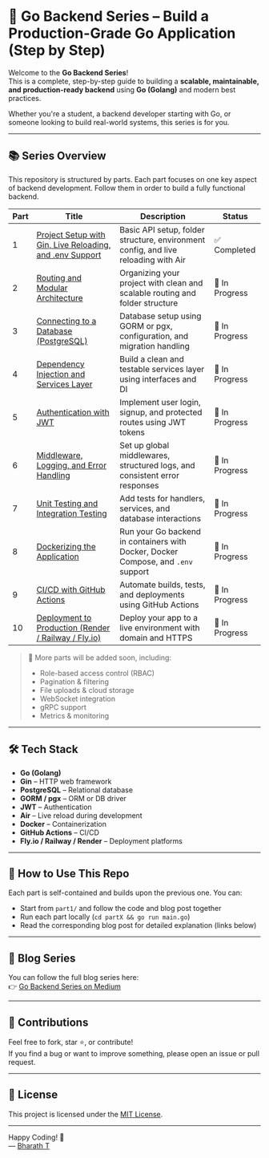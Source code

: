 # 🚀 Go Backend Series – Build a Production-Grade Go Application (Step by Step)

Welcome to the **Go Backend Series**!  
This is a complete, step-by-step guide to building a **scalable, maintainable, and production-ready backend** using **Go (Golang)** and modern best practices.

Whether you're a student, a backend developer starting with Go, or someone looking to build real-world systems, this series is for you.

---

## 📚 Series Overview

This repository is structured by parts. Each part focuses on one key aspect of backend development. Follow them in order to build a fully functional backend.

| Part | Title                                                                                     | Description                                                                                 | Status         |
|------|-------------------------------------------------------------------------------------------|---------------------------------------------------------------------------------------------|----------------|
| 1    | [Project Setup with Gin, Live Reloading, and .env Support](./part1/)                      | Basic API setup, folder structure, environment config, and live reloading with Air         | ✅ Completed   |
| 2    | [Routing and Modular Architecture](./part2/)                                               | Organizing your project with clean and scalable routing and folder structure               | 🔄 In Progress |
| 3    | [Connecting to a Database (PostgreSQL)](./part3/)                                          | Database setup using GORM or pgx, configuration, and migration handling                    | 🔄 In Progress |
| 4    | [Dependency Injection and Services Layer](./part4/)                                       | Build a clean and testable services layer using interfaces and DI                          | 🔄 In Progress |
| 5    | [Authentication with JWT](./part5/)                                                       | Implement user login, signup, and protected routes using JWT tokens                        | 🔄 In Progress |
| 6    | [Middleware, Logging, and Error Handling](./part6/)                                       | Set up global middlewares, structured logs, and consistent error responses                 | 🔄 In Progress |
| 7    | [Unit Testing and Integration Testing](./part7/)                                          | Add tests for handlers, services, and database interactions                                | 🔄 In Progress |
| 8    | [Dockerizing the Application](./part8/)                                                   | Run your Go backend in containers with Docker, Docker Compose, and `.env` support          | 🔄 In Progress |
| 9    | [CI/CD with GitHub Actions](./part9/)                                                     | Automate builds, tests, and deployments using GitHub Actions                               | 🔄 In Progress |
| 10   | [Deployment to Production (Render / Railway / Fly.io)](./part10/)                         | Deploy your app to a live environment with domain and HTTPS                                | 🔄 In Progress |

> 🔄 More parts will be added soon, including:
> - Role-based access control (RBAC)
> - Pagination & filtering
> - File uploads & cloud storage
> - WebSocket integration
> - gRPC support
> - Metrics & monitoring

---

## 🛠️ Tech Stack

- **Go (Golang)**
- **Gin** – HTTP web framework
- **PostgreSQL** – Relational database
- **GORM / pgx** – ORM or DB driver
- **JWT** – Authentication
- **Air** – Live reload during development
- **Docker** – Containerization
- **GitHub Actions** – CI/CD
- **Fly.io / Railway / Render** – Deployment platforms

---

## 🚀 How to Use This Repo

Each part is self-contained and builds upon the previous one. You can:

- Start from `part1/` and follow the code and blog post together
- Run each part locally (`cd partX && go run main.go`)
- Read the corresponding blog post for detailed explanation (links below)

---

## 📖 Blog Series

You can follow the full blog series here:  
👉 [Go Backend Series on Medium](https://medium.com/@bharath0292)

---

## 🤝 Contributions

Feel free to fork, star ⭐️, or contribute!  
If you find a bug or want to improve something, please open an issue or pull request.

---

## 📄 License

This project is licensed under the [MIT License](LICENSE).

---

Happy Coding! 🙌  
— [Bharath T](https://github.com/bharath0292/go-backend-series)
